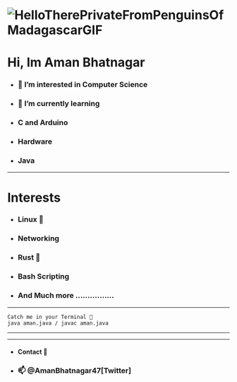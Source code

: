 #  ![HelloTherePrivateFromPenguinsOfMadagascarGIF](https://user-images.githubusercontent.com/93813737/149092362-9b710a50-647e-4cbb-9271-47670e6d5a79.gif)
# Hi, Im Aman Bhatnagar

- ### <strong> 👀 I’m interested in Computer Science</strong>

- ### 🌱 I’m currently learning 


- ### C and Arduino 
- ###   Hardware 
- ###   Java

----------------------

# Interests 
- ###  Linux 🐧
- ###  Networking 
- ###   Rust 🦀
- ###   Bash Scripting 
- ###  And Much more ................


---

```
Catch me in your Terminal 🤗 
java aman.java / javac aman.java 
```

---



- -----------
- #### Contact 🙂  

- ### 📫 @AmanBhatnagar47[Twitter]



<!---
AmanBhatnagar12/AmanBhatnagar12 is a ✨ special ✨ repository because its `README.md` (this file) appears on your GitHub profile.
You can click the Preview link to take a look at your changes.
--->
